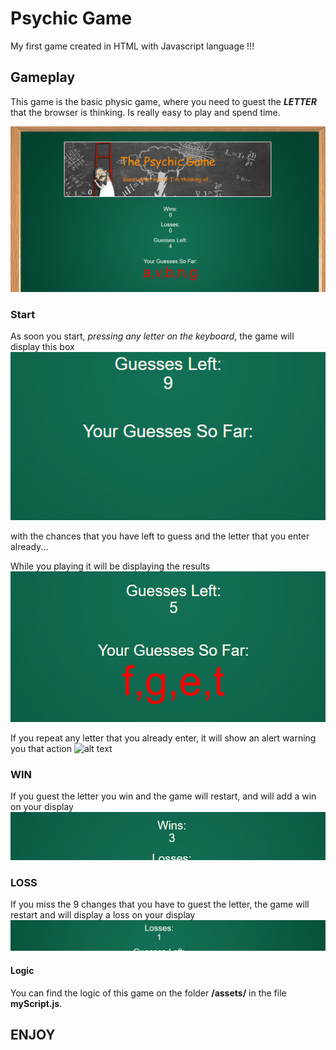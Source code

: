 # Psychic Game

My first game created in HTML with Javascript language !!!

## Gameplay

This game is the basic physic game, where you need to guest the **_LETTER_** that the browser is thinking. Is really easy to play and spend time.

![alt text](https://github.com/marioiovanna/Psychic-Game/blob/master/assets/img/work.png "Main")

### Start
As soon you start, *pressing any letter on the keyboard*, the game will display this box ![alt text](https://github.com/marioiovanna/Psychic-Game/blob/master/assets/img/start.png "start")

with the chances that you have left to guess and the letter that you enter already...

While you playing it will be displaying the results ![alt text](https://github.com/marioiovanna/Psychic-Game/blob/master/assets/img/left.png "playing")

If you repeat any letter that you already enter, it will show an alert warning you that action ![alt text](https://github.com/marioiovanna/Psychic-Game/blob/master/assets/img/error.PNGg "alert")

### WIN
If you guest the letter you win and the game will restart, and will add a win on your display ![alt text](https://github.com/marioiovanna/Psychic-Game/blob/master/assets/img/win.png "Win")

### LOSS
If you miss the 9 changes that you have to guest the letter, the game will restart and will display a loss on your display ![alt text](https://github.com/marioiovanna/Psychic-Game/blob/master/assets/img/loss.png "Loss")

#### Logic
You can find the logic of this game on the folder **/assets/** in the file **myScript.js**.

## ENJOY









